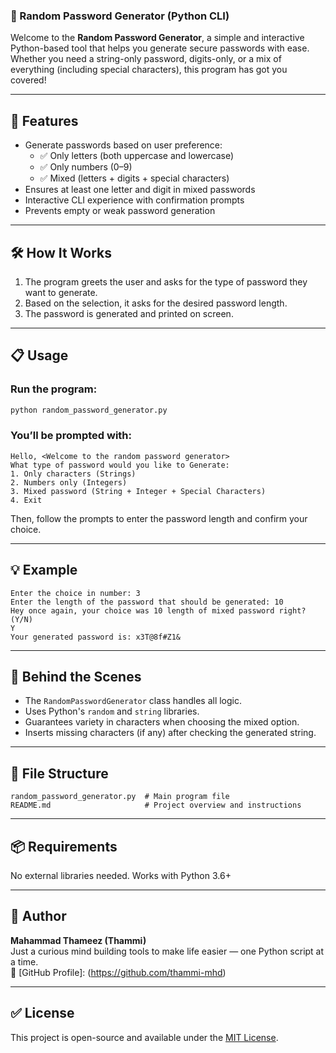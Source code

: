 

### 🔐 Random Password Generator (Python CLI)

Welcome to the **Random Password Generator**, a simple and interactive Python-based tool that helps you generate secure passwords with ease. Whether you need a string-only password, digits-only, or a mix of everything (including special characters), this program has got you covered!

---

## 📌 Features

- Generate passwords based on user preference:
  - ✅ Only letters (both uppercase and lowercase)
  - ✅ Only numbers (0–9)
  - ✅ Mixed (letters + digits + special characters)
- Ensures at least one letter and digit in mixed passwords
- Interactive CLI experience with confirmation prompts
- Prevents empty or weak password generation

---

## 🛠️ How It Works

1. The program greets the user and asks for the type of password they want to generate.
2. Based on the selection, it asks for the desired password length.
3. The password is generated and printed on screen.

---

## 📋 Usage

### Run the program:
```bash
python random_password_generator.py
```

### You’ll be prompted with:
```
Hello, <Welcome to the random password generator>
What type of password would you like to Generate:
1. Only characters (Strings)
2. Numbers only (Integers)
3. Mixed password (String + Integer + Special Characters)
4. Exit
```

Then, follow the prompts to enter the password length and confirm your choice.

---

## 💡 Example

```
Enter the choice in number: 3
Enter the length of the password that should be generated: 10
Hey once again, your choice was 10 length of mixed password right? (Y/N)
Y
Your generated password is: x3T@8f#Z1&
```

---

## 🧠 Behind the Scenes

- The `RandomPasswordGenerator` class handles all logic.
- Uses Python's `random` and `string` libraries.
- Guarantees variety in characters when choosing the mixed option.
- Inserts missing characters (if any) after checking the generated string.

---

## 📄 File Structure

```
random_password_generator.py  # Main program file
README.md                     # Project overview and instructions
```

---

## 📦 Requirements

No external libraries needed. Works with Python 3.6+

---

## 🙌 Author

**Mahammad Thameez (Thammi)**  
Just a curious mind building tools to make life easier — one Python script at a time.  
🔗 [GitHub Profile]: (https://github.com/thammi-mhd)

---

## ✅ License

This project is open-source and available under the [MIT License](LICENSE).

```

